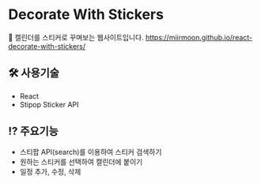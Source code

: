 # Decorate With Stickers

🙌 캘린더를 스티커로 꾸며보는 웹사이트입니다.
https://miirmoon.github.io/react-decorate-with-stickers/

## 🛠️ 사용기술

- React
- Stipop Sticker API

## ⁉ 주요기능

- 스티팝 API(search)를 이용하여 스티커 검색하기
- 원하는 스티커를 선택하여 캘린더에 붙이기
- 일정 추가, 수정, 삭제
